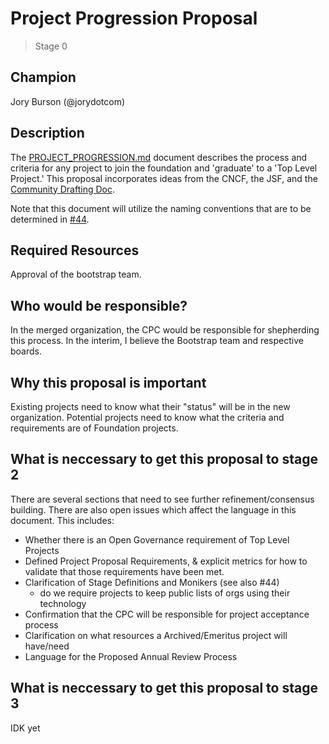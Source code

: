# Project Progression Proposal
>  Stage 0

## Champion

Jory Burson (@jorydotcom)

## Description

The [PROJECT_PROGRESSION.md][] document describes the process and criteria for any project to join the foundation and 'graduate' to a 'Top Level Project.' This proposal incorporates ideas from the CNCF, the JSF, and the [Community Drafting Doc](https://docs.google.com/presentation/d/1qUcvZz4wmQtwcWu9rWjxFNmWw5plD9-4_7mtvQvCegk/edit#slide=id.g45c3106792_4_115).

Note that this document will utilize the naming conventions that are to be determined in [#44](https://github.com/nodejs/bootstrap/issues/44#issuecomment-440026298). 

## Required Resources

Approval of the bootstrap team.

## Who would be responsible?

In the merged organization, the CPC would be responsible for shepherding this process. In the interim, I believe the Bootstrap team and respective boards.

## Why this proposal is important

Existing projects need to know what their "status" will be in the new organization. Potential projects need to know what the criteria and requirements are of Foundation projects. 

## What is neccessary to get this proposal to stage 2

There are several sections that need to see further refinement/consensus building. There are also open issues which affect the language in this document. This includes: 

* Whether there is an Open Governance requirement of Top Level Projects
* Defined Project Proposal Requirements, & explicit metrics for how to validate that those requirements have been met.
* Clarification of Stage Definitions and Monikers (see also #44)
  * do we require projects to keep public lists of orgs using their technology
* Confirmation that the CPC will be responsible for project acceptance process
* Clarification on what resources a Archived/Emeritus project will have/need
* Language for the Proposed Annual Review Process

## What is neccessary to get this proposal to stage 3

IDK yet

[PROJECT_PROGRESSION.md]: ./PROJECT_PROGRESSION.md
